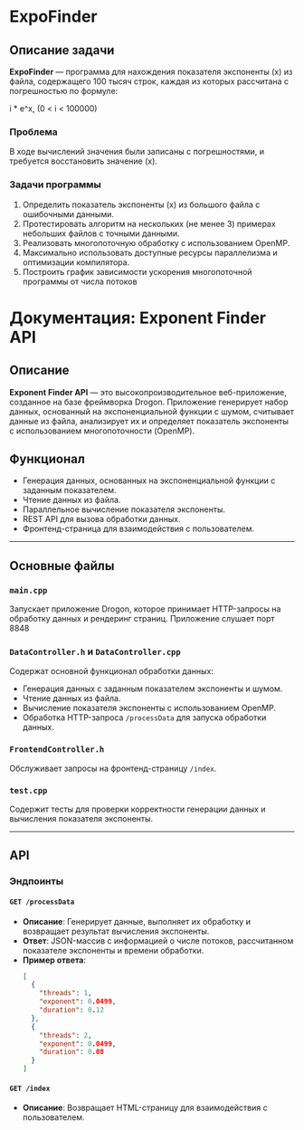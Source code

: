 # ExpoFinder

## Описание задачи

**ExpoFinder** — программа для нахождения показателя экспоненты \(x\) из файла, содержащего 100 тысяч строк, каждая из которых рассчитана с погрешностью по формуле:

i * e^x, (0 < i < 100000)

### Проблема
В ходе вычислений значения были записаны с погрешностями, и требуется восстановить значение \(x\).

### Задачи программы
1. Определить показатель экспоненты \(x\) из большого файла с ошибочными данными.
2. Протестировать алгоритм на нескольких (не менее 3) примерах небольших файлов с точными данными.
3. Реализовать многопоточную обработку с использованием OpenMP.
4. Максимально использовать доступные ресурсы параллелизма и оптимизации компилятора.
5. Построить график зависимости ускорения многопоточной программы от числа потоков


# Документация: Exponent Finder API

## Описание

**Exponent Finder API** — это высокопроизводительное веб-приложение, созданное на базе фреймворка Drogon. Приложение генерирует набор данных, основанный на экспоненциальной функции с шумом, считывает данные из файла, анализирует их и определяет показатель экспоненты с использованием многопоточности (OpenMP).

## Функционал

- Генерация данных, основанных на экспоненциальной функции с заданным показателем.
- Чтение данных из файла.
- Параллельное вычисление показателя экспоненты.
- REST API для вызова обработки данных.
- Фронтенд-страница для взаимодействия с пользователем.

---

## Основные файлы

### `main.cpp`
Запускает приложение Drogon, которое принимает HTTP-запросы на обработку данных и рендеринг страниц. Приложение слушает порт 8848

### `DataController.h` и `DataController.cpp`
Содержат основной функционал обработки данных:
- Генерация данных с заданным показателем экспоненты и шумом.
- Чтение данных из файла.
- Вычисление показателя экспоненты с использованием OpenMP.
- Обработка HTTP-запроса `/processData` для запуска обработки данных.

### `FrontendController.h`
Обслуживает запросы на фронтенд-страницу `/index`.

### `test.cpp`
Содержит тесты для проверки корректности генерации данных и вычисления показателя экспоненты.

---

## API

### Эндпоинты

#### **`GET /processData`**
- **Описание**: Генерирует данные, выполняет их обработку и возвращает результат вычисления экспоненты.
- **Ответ**: JSON-массив с информацией о числе потоков, рассчитанном показателе экспоненты и времени обработки.
- **Пример ответа**:
  ```json
  [
    {
      "threads": 1,
      "exponent": 0.0499,
      "duration": 0.12
    },
    {
      "threads": 2,
      "exponent": 0.0499,
      "duration": 0.08
    }
  ]
  ```
#### **`GET /index`**
- **Описание**: Возвращает HTML-страницу для взаимодействия с пользователем.
